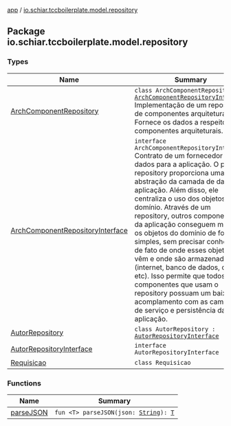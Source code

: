 [app](../index.md) / [io.schiar.tccboilerplate.model.repository](./index.md)

## Package io.schiar.tccboilerplate.model.repository

### Types

| Name | Summary |
|---|---|
| [ArchComponentRepository](-arch-component-repository/index.md) | `class ArchComponentRepository : `[`ArchComponentRepositoryInterface`](-arch-component-repository-interface/index.md)<br>Implementação de um repository de componentes arquiteturais. Fornece os dados a respeito dos componentes arquiteturais. |
| [ArchComponentRepositoryInterface](-arch-component-repository-interface/index.md) | `interface ArchComponentRepositoryInterface`<br>Contrato de um fornecedor de dados para a aplicação. O padrão repository proporciona uma abstração da camada de dados da aplicação. Além disso, ele centraliza o uso dos objetos do domínio. Através de um repository, outros componentes da aplicação conseguem manejar os objetos do domínio de forma simples, sem precisar conhecer de fato de onde esses objetos vêm e onde são armazenados (internet, banco de dados, caches, etc). Isso permite que todos os componentes que usam o repository possuam um baixo acomplamento com as camadas de serviço e persistência da aplicação. |
| [AutorRepository](-autor-repository/index.md) | `class AutorRepository : `[`AutorRepositoryInterface`](-autor-repository-interface/index.md) |
| [AutorRepositoryInterface](-autor-repository-interface/index.md) | `interface AutorRepositoryInterface` |
| [Requisicao](-requisicao/index.md) | `class Requisicao` |

### Functions

| Name | Summary |
|---|---|
| [parseJSON](parse-j-s-o-n.md) | `fun <T> parseJSON(json: `[`String`](https://kotlinlang.org/api/latest/jvm/stdlib/kotlin/-string/index.html)`): `[`T`](parse-j-s-o-n.md#T) |
